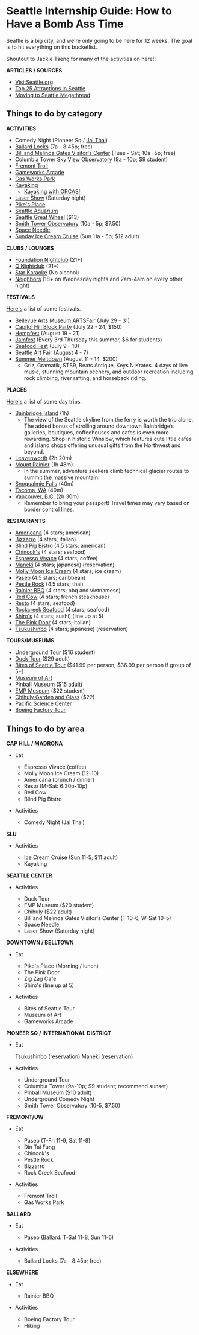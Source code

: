 # Seattle Internship Guide: How to Have a Bomb Ass Time
Seattle is a big city, and we're only going to be here for 12 weeks. The goal is to hit everything on this bucketlist.

Shoutout to Jackie Tseng for many of the activities on here!!

**ARTICLES / SOURCES**

* [VisitSeattle.org](http://www.visitseattle.org/)
* [Top 25 Attractions in Seattle](http://www.visitseattle.org/things-to-do/sightseeing/top-25-attractions/)
* [Moving to Seattle Megathread](https://www.reddit.com/r/Seattle/comments/3g4tkt/2015_moving_to_seattle_megathread/)

## Things to do by category
**ACTIVITIES** 

* Comedy Night (Pioneer Sq / [Jai Thai](https://www.facebook.com/jaithaibroadway/))
* [Ballard Locks](http://www.myballard.com/ballard-locks-seattle/) (7a - 8:45p; free)
* [Bill and Melinda Gates Visitor's Center](http://www.gatesfoundation.org/Visitor-Center) (Tues - Sat; 10a -5p; free)
* [Columbia Tower Sky View Observatory](http://www.skyviewobservatory.com/) (9a - 10p; $9 student)
* [Fremont Troll](https://www.yelp.com/biz/the-fremont-troll-seattle)
* [Gameworks Arcade](https://www.yelp.com/biz/gameworks-seattle)
* [Gas Works Park](https://www.yelp.com/biz/gas-works-park-seattle-2)
* [Kayaking](http://www.nwoc.com/rental/)
  * [Kayaking with ORCAS!!](http://www.sea-quest-kayak.com/sea-kayaking-locations/kayak-tours-schedule/)
* [Laser Show](https://www.pacificsciencecenter.org/laser-dome/) (Saturday night)
* [Pike's Place](http://pikeplacemarket.org/)
* [Seattle Aquarium](http://www.seattleaquarium.org/)
* [Seattle Great Wheel](http://seattlegreatwheel.com/) ($13)
* [Smith Tower Observatory](http://smithtower.com/observe/observation-deck-info-calendar/) (10a - 5p; $7.50)
* [Space Needle](http://www.spaceneedle.com/home/index-fallback.html)
* [Sunday Ice Cream Cruise](http://www.seattleferryservice.com/sunday-ice-cream-cruise/) (Sun 11a - 5p; $12 adult)

**CLUBS / LOUNGES**

* [Foundation Nightclub](https://www.yelp.com/biz/foundation-nightclub-seattle) (21+)
* [Q Nightclub](https://www.yelp.com/biz/q-nightclub-seattle-2?osq=night+club) (21+)
* [Star Karaoke](https://www.yelp.com/biz/star-karaoke-seattle-3?osq=clubs) (No alcohol)
* [Neighbors](http://www.neighboursnightclub.com/) (18+ on Wednesday nights and 2am-4am on every other night)

**FESTIVALS**

[Here's](http://www.visitseattle.org/things-to-do/events/festivals/) a list of some festivals.

* [Bellevue Arts Museum ARTSFair](http://www.bellevuearts.org/fair/index.html) (July 29 - 31)
* [Capitol Hill Block Party](http://capitolhillblockparty.com/) (July 22 - 24, $150)
* [Hempfest](http://www.hempfest.org/) (August 19 - 21)
* [Jamfest](http://www.wingluke.org/jamfest) (Every 3rd Thursday this summer, $6 for students)
* [Seafood Fest](http://seafoodfest.org/) (July 9 - 10)
* [Seattle Art Fair](http://seattleartfair.com/) (August 4 - 7)
* [Summer Meltdown](http://summermeltdownfest.com/initial-summer-meltdown-2016-lineup-announced/) (August 11 - 14, $200)
  * Griz, Gramatik, STS9, Beats Antique, Keys N Krates. 4 days of live music, stunning mountain scenery, and outdoor recreation including rock climbing, river rafting, and horseback riding.

**PLACES**

[Here's](http://www.visitseattle.org/things-to-do/day-trips/) a list of some day trips.

* [Bainbridge Island](https://www.bainbridgeisland.com/) (1h)
  * The view of the Seattle skyline from the ferry is worth the trip alone. The added bonus of strolling around downtown Bainbridge’s galleries, boutiques, coffeehouses and cafes is even more rewarding. Shop in historic Winslow, which features cute little cafes and island shops offering unusual gifts from the Northwest and beyond.
* [Leavenworth](http://www.leavenworth.org/) (2h 20m)
* [Mount Rainier](https://www.yelp.com/biz/mount-rainier-national-park-ashford) (1h 48m)
  * In the summer, adventure seekers climb technical glacier routes to summit the massive mountain.
* [Snoqualmie Falls](http://www.snoqualmiefalls.com/) (40m)
* [Tacoma, WA](http://www.cityoftacoma.org/) (40m)
* [Vancouver, B.C.](http://www.tourismvancouver.com/) (2h 30m)
  * Remember to bring your passport! Travel times may vary based on border control lines.


**RESTAURANTS** 

* [Americana](https://www.yelp.com/biz/americana-seattle) (4 stars; american)
* [Bizzarro](https://www.yelp.com/biz/bizzarro-italian-caf%C3%A9-seattle-2) (4 stars; italian)
* [Blind Pig Bistro](https://www.yelp.com/biz/blind-pig-bistro-seattle) (4.5 stars; american)
* [Chinook's](https://www.yelp.com/biz/chinooks-seattle) (4 stars; seafood)
* [Espresso Vivace](https://www.yelp.com/biz/espresso-vivace-roasteria-seattle) (4 stars; coffee)
* [Maneki](https://www.yelp.com/biz/maneki-seattle) (4 stars; japanese) (reservation)
* [Molly Moon Ice Cream](https://www.yelp.com/biz/molly-moons-homemade-ice-cream-seattle-6) (4 stars; ice cream)
* [Paseo](https://www.yelp.com/biz/paseo-seattle-3) (4.5 stars; caribbean)
* [Pestle Rock](https://www.yelp.com/biz/pestle-rock-seattle) (4.5 stars; thai)
* [Rainier BBQ](https://www.yelp.com/biz/rainier-restaurant-and-bbq-seattle) (4 stars; bbq and vietnamese)
* [Red Cow](https://www.yelp.com/biz/red-cow-seattle) (4 stars; french steakhouse)
* [Resto](https://www.yelp.com/biz/resto-seattle) (4 stars; seafood) 
* [Rockcreek Seafood](https://www.yelp.com/biz/rockcreek-seafood-and-spirits-seattle) (4 stars; seafood)
* [Shiro's](https://www.yelp.com/biz/shiros-seattle) (4 stars; sushi) (line up at 5)
* [The Pink Door](https://www.yelp.com/biz/the-pink-door-seattle) (4 stars; italian)
* [Tsukushinbo](https://www.yelp.com/biz/tsukushinbo-seattle) (4 stars; japanese) (reservation)


**TOURS/MUSEUMS** 

* [Underground Tour](http://www.undergroundtour.com/) ($16 student)
* [Duck Tour](http://www.ridetheducksofseattle.com/) ($29 adult)
* [Bites of Seattle Tour](https://www.seattlebitesfoodtours.com/) ($41.99 per person; $36.99 per person if group of 5+)
* [Museum of Art](http://www.seattleartmuseum.org/)
* [Pinball Museum](http://www.seattlepinballmuseum.com/) ($15 adult)
* [EMP Museum](http://www.empmuseum.org/) ($22 student)
* [Chihuly Garden and Glass](http://www.chihulygardenandglass.com/) ($22)
* [Pacific Science Center](https://www.pacificsciencecenter.org/)
* [Boeing Factory Tour](http://www.futureofflight.org/)

## Things to do by area
**CAP HILL / MADRONA** 

* Eat
  
  * Espresso Vivace (coffee)
  * Molly Moon Ice Cream (12-10)
  * Americana (brunch / dinner)
  * Resto (M-Sat: 6:30p-10p)
  * Red Cow
  * Blind Pig Bistro
  
* Activities
  * Comedy Night (Jai Thai)


**SLU** 

* Activities
  
  * Ice Cream Cruise (Sun 11-5; $11 adult)
  * Kayaking
  


**SEATTLE CENTER** 

* Activities
  
  * Duck Tour
  * EMP Museum ($20 student)
  * Chihuly ($22 adult)
  * Bill and Melinda Gates Visitor's Center (T 10-6, W-Sat 10-5)
  * Space Needle
  * Laser Show (Saturday night)
  

  
**DOWNTOWN / BELLTOWN** 

* Eat
  
  * Pike's Place (Morning / lunch)
  * The Pink Door
  * Zig Zag Cafe
  * Shiro's (line up at 5)
  
* Activities
  
  * Bites of Seattle Tour
  * Museum of Art
  * Gameworks Arcade
  

  
**PIONEER SQ / INTERNATIONAL DISTRICT** 

* Eat
  
  Tsukushinbo (reservation)
  Maneki (reservation)
  
* Activities
  
  * Underground Tour
  * Columbia Tower (9a-10p; $9 student; recommend sunset)
  * Pinball Museum ($10 adult)
  * Underground Comedy Night
  * Smith Tower Observatory (10-5, $7.50)
  

  
**FREMONT/UW** 

* Eat
  * Paseo (T-Fri 11-9, Sat 11-8)
  * Din Tai Fung
  * Chinook's
  * Pestle Rock
  * Bizzarro
  * Rock Creek Seafood
  
* Activities
  
  * Fremont Troll
  * Gas Works Park
  

  
**BALLARD** 

* Eat
  * Paseo (Ballard: T-Sat 11-8, Sun 11-6)
  
* Activities  
  * Ballard Locks (7a - 8:45p; free)
  


**ELSEWHERE** 
* Eat
  * Rainier BBQ
  
* Activities
  * Boeing Factory Tour
  * Hiking

